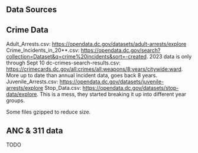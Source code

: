 Data Sources
---

## Crime Data
Adult_Arrests.csv: https://opendata.dc.gov/datasets/adult-arrests/explore
Crime_Incidents_in_20**.csv: https://opendata.dc.gov/search?collection=Dataset&q=crime%20incidents&sort=-created. 2023 data is only through Sept 10
dc-crimes-search-results.csv: https://crimecards.dc.gov/all:crimes/all:weapons/8:years/citywide:ward. More up to date than annual incident data, goes back 8 years.
Juvenile_Arrests.csv: https://opendata.dc.gov/datasets/juvenile-arrests/explore
Stop_Data.csv: https://opendata.dc.gov/datasets/stop-data/explore. This is a mess, they started breaking it up into different year groups.

Some files gzipped to reduce size.

## ANC & 311 data
TODO